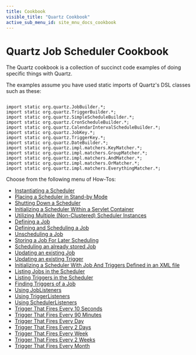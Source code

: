 ```yaml
---
title: Cookbook
visible_title: "Quartz Cookbook"
active_sub_menu_id: site_mnu_docs_cookbook
---
```

# Quartz Job Scheduler Cookbook

The Quartz cookbook is a collection of succinct code examples of doing specific things with Quartz.

The examples assume you have used static imports of Quartz's DSL classes such as these:

<pre class="prettyprint highlight"><code class="language-java" data-lang="java">
import static org.quartz.JobBuilder.*;
import static org.quartz.TriggerBuilder.*;
import static org.quartz.SimpleScheduleBuilder.*;
import static org.quartz.CronScheduleBuilder.*;
import static org.quartz.CalendarIntervalScheduleBuilder.*;
import static org.quartz.JobKey.*;
import static org.quartz.TriggerKey.*;
import static org.quartz.DateBuilder.*;
import static org.quartz.impl.matchers.KeyMatcher.*;
import static org.quartz.impl.matchers.GroupMatcher.*;
import static org.quartz.impl.matchers.AndMatcher.*;
import static org.quartz.impl.matchers.OrMatcher.*;
import static org.quartz.impl.matchers.EverythingMatcher.*;
</code></pre>

Choose from the following menu of How-Tos:

+ <a href="/documentation/quartz-2.1.x/cookbook/CreateScheduler.html" title="CreateScheduler">Instantiating a Scheduler</a>
+ <a href="/documentation/quartz-2.1.x/cookbook/SchedulerStandby.html" title="SchedulerStandby">Placing a Scheduler in Stand-by Mode</a>
+ <a href="/documentation/quartz-2.1.x/cookbook/ShutdownScheduler.html" title="ShutdownScheduler">Shutting Down a Scheduler</a>
+ <a href="/documentation/quartz-2.1.x/cookbook/ServletInitScheduler.html" title="ServletInitScheduler">Initializing a Scheduler Within a Servlet Container</a>
+ <a href="/documentation/quartz-2.1.x/cookbook/MultipleSchedulers.html" title="ServletInitScheduler">Utilizing Multiple (Non-Clustered) Scheduler Instances</a>
+ <a href="/documentation/quartz-2.1.x/cookbook/DefineJobWithData.html" title="DefineJobWithData">Defining a Job</a>
+ <a href="/documentation/quartz-2.1.x/cookbook/ScheduleJob.html" title="ScheduleJob">Defining and Scheduling a Job</a>
+ <a href="/documentation/quartz-2.1.x/cookbook/UnscheduleJob.html" title="UnscheduleJob">Unscheduling a Job</a>
+ <a href="/documentation/quartz-2.1.x/cookbook/StoreJob.html" title="StoreJob">Storing a Job For Later Scheduling</a>
+ <a href="/documentation/quartz-2.1.x/cookbook/ScheduleStoredJob.html" title="ScheduleStoreJob">Scheduling an already stored Job</a>
+ <a href="/documentation/quartz-2.1.x/cookbook/UpdateJob.html" title="UpdateJob">Updating an existing Job</a>
+ <a href="/documentation/quartz-2.1.x/cookbook/UpdateTrigger.html" title="UpdateTrigger">Updating an existing Trigger</a>
+ <a href="/documentation/quartz-2.1.x/cookbook/JobInitPlugin.html" title="JobInitPlugin">Initializing a Scheduler With Job And Triggers Defined in an XML file</a>
+ <a href="/documentation/quartz-2.1.x/cookbook/ListJobs.html" title="ListJobs">Listing Jobs in the Scheduler</a>
+ <a href="/documentation/quartz-2.1.x/cookbook/ListTriggers.html" title="ListTriggers">Listing Triggers in the Scheduler</a>
+ <a href="/documentation/quartz-2.1.x/cookbook/JobTriggers.html" title="JobTriggers">Finding Triggers of a Job</a>
+ <a href="/documentation/quartz-2.1.x/cookbook/JobListeners.html" title="JobListeners">Using JobListeners</a>
+ <a href="/documentation/quartz-2.1.x/cookbook/TriggerListeners.html" title="TriggerListeners">Using TriggerListeners</a>
+ <a href="/documentation/quartz-2.1.x/cookbook/SchedulerListeners.html" title="SchedulerListeners">Using SchedulerListeners</a>
+ <a href="/documentation/quartz-2.1.x/cookbook/TenSecTrigger.html" title="TenSecTrigger">Trigger That Fires Every 10 Seconds</a>
+ <a href="/documentation/quartz-2.1.x/cookbook/NintyMinTrigger.html" title="NintyMinTrigger">Trigger That Fires Every 90 Minutes</a>
+ <a href="/documentation/quartz-2.1.x/cookbook/DailyTrigger.html" title="DailyTrigger">Trigger That Fires Every Day</a>
+ <a href="/documentation/quartz-2.1.x/cookbook/BiDailyTrigger.html" title="BiDailyTrigger">Trigger That Fires Every 2 Days</a>
+ <a href="/documentation/quartz-2.1.x/cookbook/WeeklyTrigger.html" title="WeeklyTrigger">Trigger That Fires Every Week</a>
+ <a href="/documentation/quartz-2.1.x/cookbook/BiWeeklyTrigger.html" title="BiWeeklyTrigger">Trigger That Fires Every 2 Weeks</a>
+ <a href="/documentation/quartz-2.1.x/cookbook/MonthlyTrigger.html" title="MonthlyTrigger">Trigger That Fires Every Month</a>
